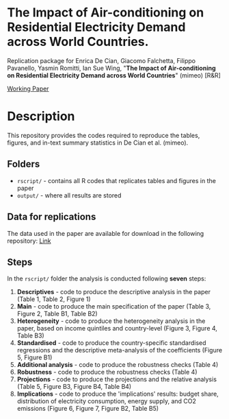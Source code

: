 # The Impact of Air-conditioning on Residential Electricity Demand across World Countries.
Replication package for Enrica De Cian, Giacomo Falchetta, Filippo Pavanello, Yasmin Romitti, Ian Sue Wing, "**The Impact of Air-conditioning on Residential Electricity Demand across World Countries**" (mimeo) \[R&R\]

[Working Paper](https://papers.ssrn.com/sol3/papers.cfm?abstract_id=4604871)

# Description
This repository provides the codes required to reproduce the tables, figures, and in-text summary statistics in De Cian et al. (mimeo). 

## Folders

 - `rscript/` - contains all R codes that replicates tables and figures in the paper
 - `output/` - where all results are stored

## Data for replications
The data used in the paper are available for download in the following repository: [Link]()

## Steps

In the `rscript/` folder the analysis is conducted following **seven** steps:

1. **Descriptives** - code to produce the descriptive analysis in the paper (Table 1, Table 2, Figure 1)
2. **Main** - code to produce the main specification of the paper (Table 3, Figure 2, Table B1, Table B2)
3. **Heterogeneity** - code to produce the heterogeneity analysis in the paper, based on income quintiles and country-level (Figure 3, Figure 4, Table B3)
4. **Standardised** - code to produce the country-specific standardised regressions and the descriptive meta-analysis of the coefficients (Figure 5, Figure B1)
6. **Additional analysis** - code to produce the robustness checks (Table 4)
5. **Robustness** - code to produce the robustness checks (Table 4)
7. **Projections** - code to produce the projections and the relative analysis (Table 5, Figure B3, Figure B4, Table B4)
8. **Implications** - code to produce the 'implications' results: budget share, distribution of electricity consumption, energy supply, and CO2 emissions (Figure 6, Figure 7, Figure B2, Table B5)